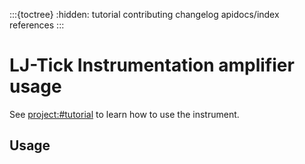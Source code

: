 :::{toctree}
:hidden:
tutorial
contributing
changelog
apidocs/index
references
:::

# LJ-Tick Instrumentation amplifier usage

See <project:#tutorial> to learn how to use the instrument.

## Usage
